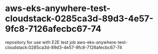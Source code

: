 # aws-eks-anywhere-test-cloudstack-0285ca3d-89d3-4e57-9fc8-7126afecbc67-74
repository for use with E2E test job aws-eks-anywhere-test-cloudstack:0285ca3d-89d3-4e57-9fc8-7126afecbc67-74
